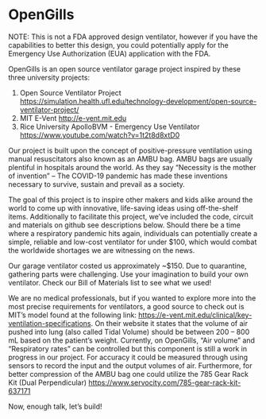 # OpenGills
NOTE: This is not a FDA approved design ventilator, however if you have the capabilities to better this design, you could potentially apply for the Emergency Use Authorization (EUA) application with the FDA.

OpenGills is an open source ventilator garage project inspired by these three university projects:
1.	Open Source Ventilator Project https://simulation.health.ufl.edu/technology-development/open-source-ventilator-project/
2.	MIT E-Vent http://e-vent.mit.edu
3.	Rice University ApolloBVM - Emergency Use Ventilator https://www.youtube.com/watch?v=1t2t8d8xtD0

Our project is built upon the concept of positive-pressure ventilation using manual resuscitators also known as an AMBU bag. AMBU bags are usually plentiful in hospitals around the world. As they say “Necessity is the mother of invention” – The COVID-19 pandemic has made these inventions necessary to survive, sustain and prevail as a society.

The goal of this project is to inspire other makers and kids alike around the world to come up with innovative, life-saving ideas using off-the-shelf items. Additionally to facilitate this project, we’ve included the code, circuit and materials on github see descriptions below. Should there be a time where a respiratory pandemic hits again, individuals can potentially create a simple, reliable and low-cost ventilator for under $100, which would combat the worldwide shortages we are witnessing on the news.

Our garage ventilator costed us approximately ~$150. Due to quarantine, gathering parts were challenging. Use your imagination to build your own ventilator. Check our Bill of Materials list to see what we used!

We are no medical professionals, but if you wanted to explore more into the most precise requirements for ventilators, a good source to check out is MIT’s model found at the following link: https://e-vent.mit.edu/clinical/key-ventilation-specifications. On their website it states that the volume of air pushed into lung (also called Tidal Volume) should be between 200 – 800 mL based on the patient’s weight. 
Currently, on OpenGills, “Air volume” and “Respiratory rates” can be controlled but this component is still a work in progress in our project. For accuracy it could be measured through using sensors to record the input and the output volumes of air. Furthermore, for better compression of the AMBU bag one could utilize the 785 Gear Rack Kit (Dual Perpendicular) https://www.servocity.com/785-gear-rack-kit-637171

Now, enough talk, let’s build!

